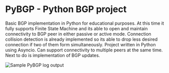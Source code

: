 # PyBGP - Python BGP project

Basic BGP implementation in Python for educational purposes. At this time it fully supports Finite State Machine and its able to open and maintain connectivity to BGP peer in either passive or active mode. Connection collision detection is already implemented so its able to drop less desired connection if two of them form simultaneously. Project written in Python using Asyncio. Can support connectivity to multiple peers at the same time. Next to do is implementation of BGP updates.

![Sample PyBGP log output](/pictures/ss01.jpg)
